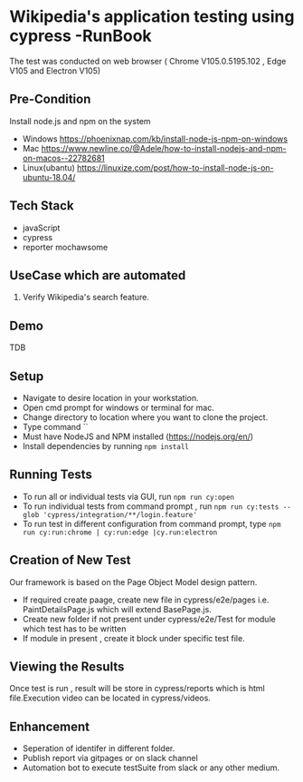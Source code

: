#  Wikipedia's application testing using cypress -RunBook

The test was conducted on web browser ( Chrome V105.0.5195.102 , Edge V105 and Electron V105)

## Pre-Condition 
Install node.js and npm on the system
* Windows https://phoenixnap.com/kb/install-node-js-npm-on-windows
* Mac https://www.newline.co/@Adele/how-to-install-nodejs-and-npm-on-macos--22782681
* Linux(ubantu) https://linuxize.com/post/how-to-install-node-js-on-ubuntu-18.04/

## Tech Stack 
- javaScript 
- cypress
- reporter mochawsome

## UseCase which are automated 
1. Verify Wikipedia's search feature.

## Demo
TDB


## Setup
* Navigate to desire location in your workstation.
* Open cmd prompt for windows or terminal for mac. 
* Change directory to location where you want to clone the project.
* Type command ``
* Must have NodeJS and NPM installed (https://nodejs.org/en/)
* Install dependencies by running `npm install`

## Running Tests

* To run all  or  individual tests via GUI, run `npm run cy:open`
* To run individual tests from command prompt , run `npm run cy:tests --glob 'cypress/integration/**/login.feature'`
* To run test in different configuration from command prompt, type `npm run cy:run:chrome | cy:run:edge |cy.run:electron`

## Creation of New Test
Our framework is based on the Page Object Model design pattern. 
- If required create paage, create new file in cypress/e2e/pages i.e. PaintDetailsPage.js which will extend BasePage.js. 
- Create new folder if not present under cypress/e2e/Test for module which test has to be written 
- If module in present , create it block under specific test file.

## Viewing the Results 
 Once test is run , result will be store in cypress/reports which is html file.Execution video can be located in cypress/videos.

## Enhancement
  * Seperation of identifer in different folder.
  * Publish report via gitpages or on slack channel 
  * Automation bot to execute testSuite from slack or any other medium. 

